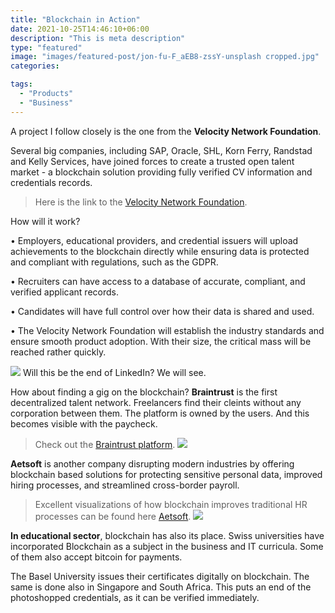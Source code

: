```yaml
---
title: "Blockchain in Action"
date: 2021-10-25T14:46:10+06:00
description: "This is meta description"
type: "featured"
image: "images/featured-post/jon-fu-F_aEB8-zssY-unsplash cropped.jpg"
categories: 

tags:
  - "Products"
  - "Business"
---
```



A project I follow closely is the one from the **Velocity Network Foundation**.

Several big companies, including SAP, Oracle, SHL, Korn Ferry, Randstad and Kelly Services, have joined forces to create a trusted open talent market - a blockchain solution providing fully verified CV information and credentials records.  



> Here is the link to the [Velocity Network Foundation](https://www.velocitynetwork.foundation).


How will it work? 

•	Employers, educational providers, and credential issuers will upload achievements to the blockchain directly while ensuring data is protected and compliant with regulations, such as the GDPR.

•	Recruiters can have access to a database of accurate, compliant, and verified applicant records.

•	Candidates will have full control over how their data is shared and used.  

•	The Velocity Network Foundation will establish the industry standards and ensure smooth product adoption. With their size, the critical mass will be reached rather quickly.

![](../images/post-img.jpg)
Will this be the end of LinkedIn? We will see. 

How about finding a gig on the blockchain? **Braintrust** is the first decentralized talent network. Freelancers find their cleints without any corporation between them. The platform is owned by the users. And this becomes visible with the paycheck.

>  Check out the [Braintrust platform](https://www.usebraintrust.com/).
![](../images/post-img.jpg)


**Aetsoft** is another company disrupting modern industries by offering blockchain based solutions for protecting sensitive personal data, improved hiring processes, and streamlined cross-border payroll. 

> Excellent visualizations of how blockchain improves traditional HR processes can be found here [Aetsoft](https://aetsoft.net/solutions/blockchain-hr/).
![](../images/post-img.jpg)

**In educational sector**, blockchain has also its place. Swiss universities have incorporated Blockchain as a subject in the business and IT curricula. Some of them also accept bitcoin for payments.  

The Basel University issues their certificates digitally on blockchain. The same is done also in Singapore and South Africa. This puts an end of the photoshopped credentials, as it can be verified immediately. 
